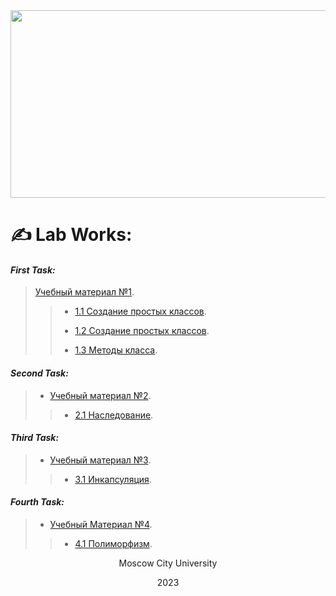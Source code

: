 <div align="center">
  <img src="https://media.tenor.com/2nKSTDDekOgAAAAC/coding-kira.gif" width="600" height="300"/>
</div>

# ✍ __**Lab Works:**__

#### *First Task:*
> [Учебный материал №1](/LectionT.ipynb).
>
> > * [1.1 Создание простых классов](/Task_1_1_1.ipynb).
> > 
> > * [1.2 Создание простых классов](/Task_1_2_1.ipynb).
> >
> > * [1.3 Методы класса](/Task_1_3.ipynb).


#### *Second Task:*
> * [Учебный материал №2](/Lection_2sm.ipynb).
> >
> > * [2.1 Наследование](/Task_2_1.ipynb).


#### *Third Task:*
> * [Учебный материал №3](/Lection_3sm.ipynb).
> >
> > * [3.1 Инкапсуляция](/Task_3_1.ipynb).

#### *Fourth Task:*
> * [Учебный Материал №4](/Lection_4sm.ipynb).
> >
> > * [4.1 Полиморфизм](/Task_4_1.ipynb).



<div align="center">
  Moscow City University
  
  2023
</div>
